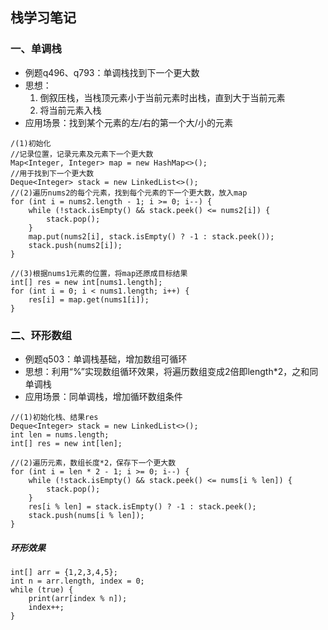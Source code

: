## 栈学习笔记
### 一、单调栈
 - 例题q496、q793：单调栈找到下一个更大数
 - 思想：
    1. 倒叙压栈，当栈顶元素小于当前元素时出栈，直到大于当前元素
    2. 将当前元素入栈
 - 应用场景：找到某个元素的左/右的第一个大/小的元素

```
/(1)初始化
//记录位置，记录元素及元素下一个更大数
Map<Integer, Integer> map = new HashMap<>();
//用于找到下一个更大数
Deque<Integer> stack = new LinkedList<>();
//(2)遍历nums2的每个元素，找到每个元素的下一个更大数，放入map
for (int i = nums2.length - 1; i >= 0; i--) {
    while (!stack.isEmpty() && stack.peek() <= nums2[i]) {
        stack.pop();
    }
    map.put(nums2[i], stack.isEmpty() ? -1 : stack.peek());
    stack.push(nums2[i]);
}

//(3)根据nums1元素的位置，将map还原成目标结果
int[] res = new int[nums1.length];
for (int i = 0; i < nums1.length; i++) {
    res[i] = map.get(nums1[i]);
}
```
### 二、环形数组
 - 例题q503：单调栈基础，增加数组可循环
 - 思想：利用“%”实现数组循环效果，将遍历数组变成2倍即length*2，之和同单调栈
 - 应用场景：同单调栈，增加循环数组条件

```
//(1)初始化栈、结果res
Deque<Integer> stack = new LinkedList<>();
int len = nums.length;
int[] res = new int[len];

//(2)遍历元素，数组长度*2，保存下一个更大数
for (int i = len * 2 - 1; i >= 0; i--) {
    while (!stack.isEmpty() && stack.peek() <= nums[i % len]) {
        stack.pop();
    }
    res[i % len] = stack.isEmpty() ? -1 : stack.peek();
    stack.push(nums[i % len]);
}
```


##### 环形效果
```
int[] arr = {1,2,3,4,5};
int n = arr.length, index = 0;
while (true) {
    print(arr[index % n]);
    index++;
}
```
